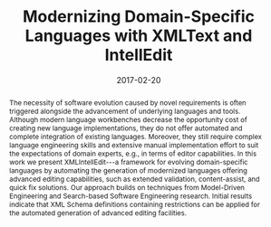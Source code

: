 ---
abstract: The necessity of software evolution caused by novel requirements is often
  triggered alongside the advancement of underlying languages and tools.  Although
  modern language workbenches decrease the opportunity cost of creating new language
  implementations, they do not offer automated and complete integration of existing
  languages. Moreover, they still require complex language engineering skills and
  extensive manual implementation effort to suit the expectations of domain experts,
  e.g., in terms of editor capabilities. In this work we present XMLIntellEdit---a
  framework for evolving domain-specific languages by automating the generation of
  modernized languages offering advanced editing capabilities, such as extended validation,
  content-assist, and quick fix solutions. Our approach builds on techniques from
  Model-Driven Engineering and Search-based Software Engineering research. Initial
  results indicate that XML Schema definitions containing restrictions can be applied
  for the automated generation of advanced editing facilities.
authors:
- Patrick Neubauer
- Robert Bill
- Manuel Wimmer
date: '2017-02-20'
featured: false
links:
- name: Publik
  url: https://publik.tuwien.ac.at/showentry.php?ID=257511&lang=2
publication_types:
- '1'
publishDate: '2017-02-20'
specifics: 'Poster: 24th IEEE International Conference on Software Analysis, Evolution,
  and Reengineering (SANER), Klagenfurt, Österreich; 20.02.2017 - 24.02.2017; in:
  "Proceedings of the 24th IEEE International Conference on Software Analysis, Evolution,
  and Reengineering (SANER)", Proceedings of the 24th IEEE International Conference
  on Software Analysis, Evolution, and Reengineering (SANER), (2017).'
title: Modernizing Domain-Specific Languages with XMLText and IntellEdit
url_pdf: ''
---